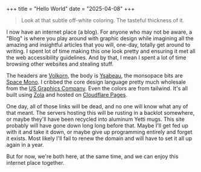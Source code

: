 +++
title = "Hello World"
date = "2025-04-08"
+++

> Look at that subtle off-white coloring. The tasteful thickness of it.

I now have an internet place (a blog). For anyone who may not be aware, a "Blog" is where you play around with graphic design while imagining all the amazing and insightful articles that you will, one-day, totally get around to writing. I spent lot of time making this one look pretty and ensuring it met all the web accessibility guidelines. And by that, I mean I spent a lot of time browsing other websites and stealing stuff.

The headers are [Volkorn][1], the body is [Ysabeau][2], the monsopace bits are [Space Mono][3]. I cribbed the core design language pretty much wholesale from the [US Graphics Company][4]. Even the colors are from tailwind. It's all built using [Zola][5] and hosted on [Cloudflare Pages][6].

One day, all of those links will be dead, and no one will know what any of that meant. The servers hosting this will be rusting in a backlot somewhere, or maybe they'll have been recycled into aluminum Yetti mugs. This site probably will have gone down long long before that. Maybe I'll get fed up with it and take it down, or maybe give up programming entirely and forget it exists. Most likely I'll fail to renew the domain and will have to set it all up again in a year.

But for now, we're both here, at the same time, and we can enjoy this internet place together.

[1]: http://vollkorn-typeface.com
[2]: https://github.com/CatharsisFonts/Ysabeau
[3]: https://www.colophon-foundry.org/custom-projects/space-mono
[4]: https://usgraphics.com
[5]: https://www.getzola.org
[6]: https://pages.cloudflare.com
